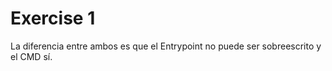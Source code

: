 # Exercise 1

La diferencia entre ambos es que el Entrypoint no puede ser sobreescrito y el CMD sí.
